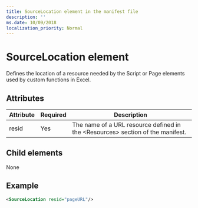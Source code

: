```yaml
---
title: SourceLocation element in the manifest file
description: ''
ms.date: 10/09/2018
localization_priority: Normal
---
```


# SourceLocation element

Defines the location of a resource needed by the Script or Page elements used by custom functions in Excel.

## Attributes

| **Attribute** | **Required** | **Description**                                                                      |
|---------------|--------------|--------------------------------------------------------------------------------------|
| resid         | Yes          | The name of a URL resource defined in the &lt;Resources&gt; section of the manifest. |

## Child elements

None

## Example

```xml
<SourceLocation resid="pageURL"/>
```
